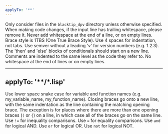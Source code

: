 ```yaml
---
applyTo: '**'
---
```

Only consider files in the `blacktip_dpv` directory unless otherwise specified.
When making code changes, if the input line has trailing whitespace, please remove it.
Never add whitespace at the end of a line, or on empty lines.
Brace style is 1TBS (One True Brace Style).
Use 4 spaces for indentation, not tabs.
Use semver without a leading 'v' for version numbers (e.g. 1.2.3).
The 'then' and 'else' blocks of conditionals should start on a new line.
Comments are indented to the same level as the code they refer to.
No whitespace at the end of lines or on empty lines.

---
applyTo: '**/*.lisp'
---
Use lower space snake case for variable and function names (e.g. my_variable_name, my_function_name).
Closing braces go onto a new line, with the same indentation as the line containing the matching opening brace. The exception is for places where there are more than one opening braces (`(` or `{`) on a line, in which case all of the braces go on the same line.
Use `!=` for inequality comparisons.
Use `=` for equality comparisons.
Use `and` for logical AND.
Use `or` for logical OR.
Use `not` for logical NOT.
